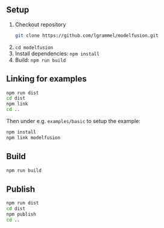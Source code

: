 ## Setup

1. Checkout repository
   ```sh
   git clone https://github.com/lgrammel/modelfusion.git
   ```
2. `cd modelfusion`
3. Install dependencies: `npm install`
4. Build: `npm run build`

## Linking for examples

```sh
npm run dist
cd dist
npm link
cd ..
```

Then under e.g. `examples/basic` to setup the example:

```sh
npm install
npm link modelfusion
```

## Build

```sh
npm run build
```

## Publish

```sh
npm run dist
cd dist
npm publish
cd ..
```
